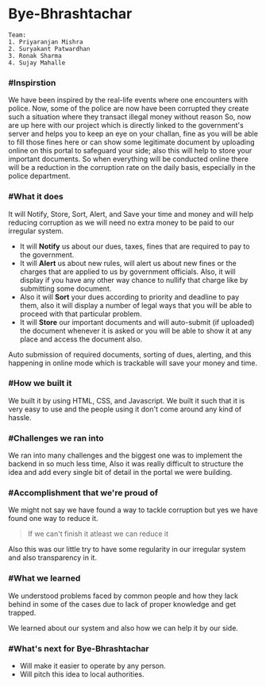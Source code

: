 # Bye-Bhrashtachar
```
Team:
1. Priyaranjan Mishra
2. Suryakant Patwardhan
3. Ronak Sharma
4. Sujay Mahalle
```
### #Inspirstion
We have been inspired by the real-life events where one encounters with police. Now, some of the police are now have been corrupted they create such a situation where they transact illegal money without reason So, now are up here with our project which is directly linked to the government's server and helps you to keep an eye on your challan, fine as you will be able to fill those fines here or can show some legitimate document by uploading online on this portal to safeguard your side; also this will help to store your important documents. So when everything will be conducted online there will be a reduction in the corruption rate on the daily basis, especially in the police department.
### #What it does
It will Notify, Store, Sort, Alert, and Save your time and money and will help reducing corruption as we will need no extra money to be paid to our irregular system.

- It will **Notify** us about our dues, taxes, fines that are required to pay to the government.
- It will **Alert** us about new rules, will alert us about new fines or the charges that are applied to us by government officials. Also, it will display if you have any other way chance to nullify that charge like by submitting some document.
- Also it will **Sort** your dues according to priority and deadline to pay them, also it will display a number of legal ways that you will be able to proceed with that particular problem.
- It will **Store** our important documents and will auto-submit (if uploaded) the document whenever it is asked or you will be able to show it at any place and access the document also.

Auto submission of required documents, sorting of dues, alerting, and this happening in online mode which is trackable will save your money and time. 

### #How we built it
We built it by using HTML, CSS, and Javascript. We built it such that it is very easy to use and the people using it don't come around any kind of hassle.
### #Challenges we ran into
We ran into many challenges and the biggest one was to implement the backend in so much less time, Also it was really difficult to structure the idea and add every single bit of detail in the portal we were building.
### #Accomplishment that we're proud of
We might not say we have found a way to tackle corruption but yes we have found one way to reduce it.
>If we can't finish it atleast we can reduce it

Also this was our little try to have some regularity in our irregular system and also transparency in it. 
### #What we learned
We understood problems faced by common people and how they lack behind in some of the cases due to lack of proper knowledge and get trapped.

We learned about our system and also how we can help it by our side.
### #What's next for Bye-Bhrashtachar
- Will make it easier to operate by any person.
- Will pitch this idea to local authorities.
